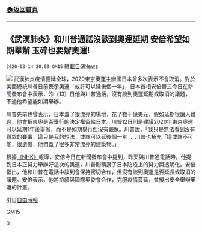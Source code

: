 ###  [:house:返回首頁](https://github.com/ourhimalayas/txt)
---

## 《武漢肺炎》和川普通話沒談到奧運延期 安倍希望如期舉辦 玉碎也要辦奧運!
`2020-03-14 20:09 GM15` [轉載自GNews](https://gnews.org/zh-hant/141272/)

![](https://s3-ap-northeast-1.amazonaws.com/news.guo.offload.media/wp-content/uploads/2020/03/14200707/phpxVamD9.jpg)
武漢肺炎疫情蔓延全球，2020東京奧運主辦國日本曾多次表示不會取消。對於美國總統川普日前表示奧運「或許可以延後個一年」，日本首相安倍晉三今日在新聞發布會中表示，昨（13）日他與川普通話，沒有談到奧運延期或取消的議題，不過他希望能如期舉辦。

川普先前也曾表示，日本蓋了很漂亮的場地，花了數十億美元，假如延期很讓人難過，他會把東奧是否舉行的決定權留給日本。川普12日則是建議2020年東京奧運可以延期1年後舉辦，而不是如期舉行但沒有觀眾。川普說，「我只是無法看到沒有觀眾的賽事，這只是我的想法，或許可以延後個一年」，川普也補充「這或許不可能，很遺憾，他們蓋了很多非常漂亮的建築物。」

根據[《NHK》](https://www3.nhk.or.jp/news/html/20200314/k10012331601000.html)報導，安倍今日在新聞發布會中提到，昨天與川普通電話時，他提到日本正努力舉辦好這次的奧運，川普則稱讚了日本防疫上的努力與透明化。安倍指出，他和川普在電話中談到會保持密切合作，但沒有談到奧運是否延長或取消的議題。安倍表示，他將持續與國際奧委會合作，克服疫情蔓延，並擬出安全舉辦奧運的計畫。

引自[自由時報](https://news.ltn.com.tw/news/world/breakingnews/3100006)

GM15

0
